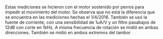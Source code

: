 Estas mediciones se hicieron con el motor sostenido por perros para impedir el movimiento del motor. Se observa que no está la diferencia que se encuentra en las mediciones hechas el 1/4/2016. También se usó la fuente de corriente, con una sensibilidad de 1uA/V y un filtro pasabajos de 12dB con corte en 1kHz. A misma frecuencia de rotación se midió en ambas direcciones. También se midió en ambos extremos del tambor
